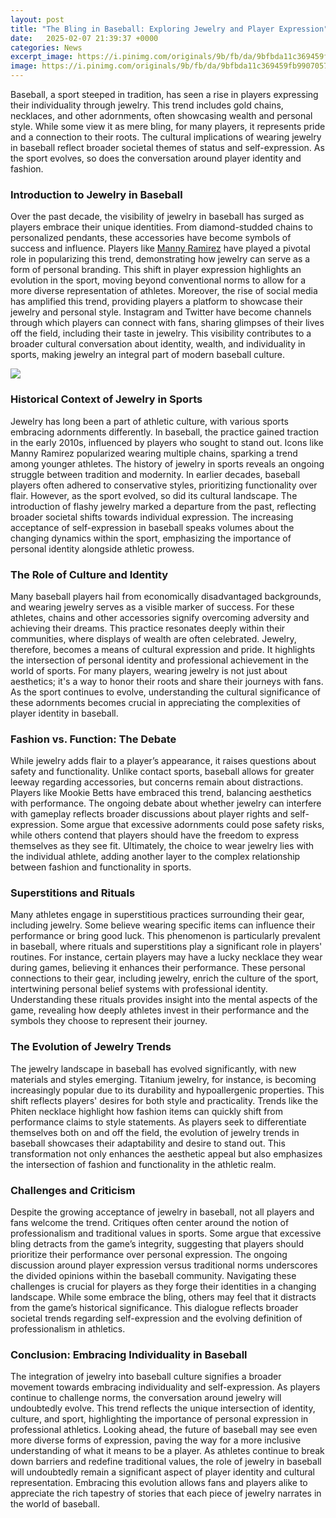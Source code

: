 ```yaml
---
layout: post
title: "The Bling in Baseball: Exploring Jewelry and Player Expression"
date:   2025-02-07 21:39:37 +0000
categories: News
excerpt_image: https://i.pinimg.com/originals/9b/fb/da/9bfbda11c369459fb990705719394906.jpg
image: https://i.pinimg.com/originals/9b/fb/da/9bfbda11c369459fb990705719394906.jpg
---
```


Baseball, a sport steeped in tradition, has seen a rise in players expressing their individuality through jewelry. This trend includes gold chains, necklaces, and other adornments, often showcasing wealth and personal style. While some view it as mere bling, for many players, it represents pride and a connection to their roots. The cultural implications of wearing jewelry in baseball reflect broader societal themes of status and self-expression. As the sport evolves, so does the conversation around player identity and fashion.
### Introduction to Jewelry in Baseball
Over the past decade, the visibility of jewelry in baseball has surged as players embrace their unique identities. From diamond-studded chains to personalized pendants, these accessories have become symbols of success and influence. Players like [Manny Ramirez](https://more.io.vn/en/Manny_Ramirez) have played a pivotal role in popularizing this trend, demonstrating how jewelry can serve as a form of personal branding. This shift in player expression highlights an evolution in the sport, moving beyond conventional norms to allow for a more diverse representation of athletes.
Moreover, the rise of social media has amplified this trend, providing players a platform to showcase their jewelry and personal style. Instagram and Twitter have become channels through which players can connect with fans, sharing glimpses of their lives off the field, including their taste in jewelry. This visibility contributes to a broader cultural conversation about identity, wealth, and individuality in sports, making jewelry an integral part of modern baseball culture.

![](https://i.pinimg.com/originals/9b/fb/da/9bfbda11c369459fb990705719394906.jpg)
### Historical Context of Jewelry in Sports
Jewelry has long been a part of athletic culture, with various sports embracing adornments differently. In baseball, the practice gained traction in the early 2010s, influenced by players who sought to stand out. Icons like Manny Ramirez popularized wearing multiple chains, sparking a trend among younger athletes. The history of jewelry in sports reveals an ongoing struggle between tradition and modernity. 
In earlier decades, baseball players often adhered to conservative styles, prioritizing functionality over flair. However, as the sport evolved, so did its cultural landscape. The introduction of flashy jewelry marked a departure from the past, reflecting broader societal shifts towards individual expression. The increasing acceptance of self-expression in baseball speaks volumes about the changing dynamics within the sport, emphasizing the importance of personal identity alongside athletic prowess.
### The Role of Culture and Identity
Many baseball players hail from economically disadvantaged backgrounds, and wearing jewelry serves as a visible marker of success. For these athletes, chains and other accessories signify overcoming adversity and achieving their dreams. This practice resonates deeply within their communities, where displays of wealth are often celebrated. 
Jewelry, therefore, becomes a means of cultural expression and pride. It highlights the intersection of personal identity and professional achievement in the world of sports. For many players, wearing jewelry is not just about aesthetics; it's a way to honor their roots and share their journeys with fans. As the sport continues to evolve, understanding the cultural significance of these adornments becomes crucial in appreciating the complexities of player identity in baseball.
### Fashion vs. Function: The Debate
While jewelry adds flair to a player’s appearance, it raises questions about safety and functionality. Unlike contact sports, baseball allows for greater leeway regarding accessories, but concerns remain about distractions. Players like Mookie Betts have embraced this trend, balancing aesthetics with performance. 
The ongoing debate about whether jewelry can interfere with gameplay reflects broader discussions about player rights and self-expression. Some argue that excessive adornments could pose safety risks, while others contend that players should have the freedom to express themselves as they see fit. Ultimately, the choice to wear jewelry lies with the individual athlete, adding another layer to the complex relationship between fashion and functionality in sports.
### Superstitions and Rituals
Many athletes engage in superstitious practices surrounding their gear, including jewelry. Some believe wearing specific items can influence their performance or bring good luck. This phenomenon is particularly prevalent in baseball, where rituals and superstitions play a significant role in players' routines.
For instance, certain players may have a lucky necklace they wear during games, believing it enhances their performance. These personal connections to their gear, including jewelry, enrich the culture of the sport, intertwining personal belief systems with professional identity. Understanding these rituals provides insight into the mental aspects of the game, revealing how deeply athletes invest in their performance and the symbols they choose to represent their journey.
### The Evolution of Jewelry Trends
The jewelry landscape in baseball has evolved significantly, with new materials and styles emerging. Titanium jewelry, for instance, is becoming increasingly popular due to its durability and hypoallergenic properties. This shift reflects players' desires for both style and practicality. 
Trends like the Phiten necklace highlight how fashion items can quickly shift from performance claims to style statements. As players seek to differentiate themselves both on and off the field, the evolution of jewelry trends in baseball showcases their adaptability and desire to stand out. This transformation not only enhances the aesthetic appeal but also emphasizes the intersection of fashion and functionality in the athletic realm.
### Challenges and Criticism
Despite the growing acceptance of jewelry in baseball, not all players and fans welcome the trend. Critiques often center around the notion of professionalism and traditional values in sports. Some argue that excessive bling detracts from the game’s integrity, suggesting that players should prioritize their performance over personal expression.
The ongoing discussion around player expression versus traditional norms underscores the divided opinions within the baseball community. Navigating these challenges is crucial for players as they forge their identities in a changing landscape. While some embrace the bling, others may feel that it distracts from the game’s historical significance. This dialogue reflects broader societal trends regarding self-expression and the evolving definition of professionalism in athletics.
### Conclusion: Embracing Individuality in Baseball
The integration of jewelry into baseball culture signifies a broader movement towards embracing individuality and self-expression. As players continue to challenge norms, the conversation around jewelry will undoubtedly evolve. This trend reflects the unique intersection of identity, culture, and sport, highlighting the importance of personal expression in professional athletics.
Looking ahead, the future of baseball may see even more diverse forms of expression, paving the way for a more inclusive understanding of what it means to be a player. As athletes continue to break down barriers and redefine traditional values, the role of jewelry in baseball will undoubtedly remain a significant aspect of player identity and cultural representation. Embracing this evolution allows fans and players alike to appreciate the rich tapestry of stories that each piece of jewelry narrates in the world of baseball.